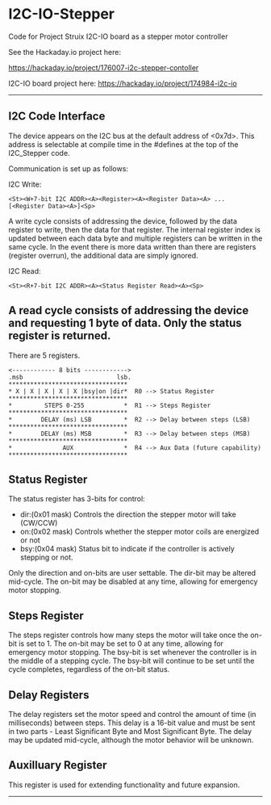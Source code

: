 # I2C-IO-Stepper
Code for Project Struix I2C-IO board as a stepper motor controller

See the Hackaday.io project here:

https://hackaday.io/project/176007-i2c-stepper-contoller

I2C-IO board project here:
https://hackaday.io/project/174984-i2c-io


----------
## I2C Code Interface ##
The device appears on the I2C bus at the default address of <0x7d>.  This address is selectable at compile time in the #defines at the top of the I2C_Stepper code.

Communication is set up as follows:

I2C Write:

	<St><W+7-bit I2C ADDR><A><Register><A><Register Data><A> ... [<Register Data><A>]<Sp>

A write cycle consists of addressing the device, followed by the data register to write, then the data for that register.  The internal register index is updated between each data byte and multiple registers can be written in the same cycle.  In the event there is more data written than there are registers (register overrun), the additional data are simply ignored.

I2C Read:

	<St><R+7-bit I2C ADDR><A><Status Register Read><A><Sp>

A read cycle consists of addressing the device and requesting 1 byte of data.  Only the status register is returned.
----------
There are 5 registers.

	<------------ 8 bits ------------>
	.msb                          lsb.
    *********************************
	* X | X | X | X | X |bsy|on |dir*  R0 --> Status Register
	*********************************
	*         STEPS 0-255           *  R1 --> Steps Register
	*********************************
	*        DELAY (ms) LSB         *  R2 --> Delay between steps (LSB)
	*********************************
	*        DELAY (ms) MSB         *  R3 --> Delay between steps (MSB)
	*********************************
	*              AUX              *  R4 --> Aux Data (future capability)
	*********************************
                   
## Status Register ##
The status register has 3-bits for control:

- dir:(0x01 mask) Controls the direction the stepper motor will take (CW/CCW)
- on:(0x02 mask) Controls whether the stepper motor coils are energized or not
- bsy:(0x04 mask) Status bit to indicate if the controller is actively stepping or not.  

Only the direction and on-bits are user settable.  The dir-bit may be altered mid-cycle.  The on-bit may be disabled at any time, allowing for emergency motor stopping.

## Steps Register ##
The steps register controls how many steps the motor will take once the on-bit is set to 1. The on-bit may be set to 0 at any time, allowing for emergency motor stopping.  The bsy-bit is set whenever the controller is in the middle of a stepping cycle.  The bsy-bit will continue to be set until the cycle completes, regardless of the on-bit status.

## Delay Registers ##
The delay registers set the motor speed and control the amount of time (in milliseconds) between steps.  This delay is a 16-bit value and must be sent in two parts - Least Significant Byte and Most Significant Byte.  The delay may be updated mid-cycle, although the motor behavior will be unknown.

## Auxilluary Register ##
This register is used for extending functionality and future expansion. 


----------
